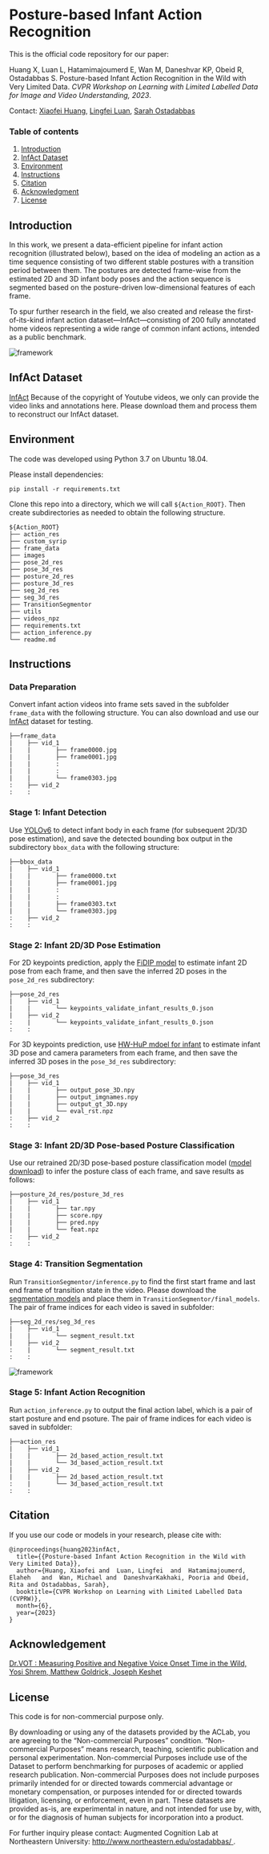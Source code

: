 # Posture-based Infant Action Recognition

This is the official code repository for our paper:

Huang X, Luan L, Hatamimajoumerd E, Wan M, Daneshvar KP, Obeid R, Ostadabbas S. Posture-based Infant Action Recognition in the Wild with Very Limited Data. *CVPR Workshop on Learning with Limited Labelled Data for Image and Video Understanding, 2023*.


Contact: [Xiaofei Huang](xhuang@ece.neu.edu), [Lingfei Luan](lluan@bgsu.edu), [Sarah Ostadabbas](ostadabbas@ece.neu.edu)


### Table of contents
1. [Introduction](#introduction)
2. [InfAct Dataset](#infact)
3. [Environment](#environment)
4. [Instructions](#instructions)
5. [Citation](#citation)
6. [Acknowledgment](#acknowledgement)
7. [License](#license)

## Introduction
<a name="introduction"></a>
In this work, we present a data-efficient pipeline for infant action recognition (illustrated below), based on the idea of modeling an action as a time sequence consisting of two different stable postures with a transition period between them. The postures are detected frame-wise from the estimated 2D and 3D infant body poses and the action sequence is segmented based on the posture-driven low-dimensional features of each frame.

To spur further research in the field, we also created and release the first-of-its-kind infant action dataset—InfAct—consisting of 200 fully annotated home videos representing a wide range of common infant actions, intended as a public benchmark.

![framework](images/action_pipeline.png)

## InfAct Dataset
[InfAct](https://coe.northeastern.edu/Research/AClab/InfAct/InfAct.zip)
Because of the copyright of Youtube videos, we only can provide the video links and annotations here. Please download them and process them to reconstruct our InfAct dataset. 


## Environment
<a name="environment"></a>
The code was developed using Python 3.7 on Ubuntu 18.04.

Please install dependencies:
   ```
   pip install -r requirements.txt
   ```

Clone this repo into a directory, which we will call ``${Action_ROOT}``. Then create subdirectories as needed to obtain the following structure.
   ```
   ${Action_ROOT}
   ├── action_res
   ├── custom_syrip
   ├── frame_data
   ├── images
   ├── pose_2d_res
   ├── pose_3d_res
   ├── posture_2d_res
   ├── posture_3d_res
   ├── seg_2d_res
   ├── seg_3d_res
   ├── TransitionSegmentor
   ├── utils
   ├── videos_npz
   ├── requirements.txt
   ├── action_inference.py
   └── readme.md

   ```

## Instructions
<a name="instructions"></a>
### Data Preparation
Convert infant action videos into frame sets saved in the subfolder `frame_data` with the following structure. You can also download and use our [InfAct](#infact) dataset for testing.
   ```
   ├──frame_data
   |    ├── vid_1
   |    |       ├── frame0000.jpg
   |    |       ├── frame0001.jpg
   |    |       :
   |    |       :
   |    |       └── frame0303.jpg
   :    ├── vid_2
   :    :  
   ```  
### Stage 1: Infant Detection
Use [YOLOv6](https://github.com/meituan/YOLOv6) to detect infant body in each frame (for subsequent 2D/3D pose estimation), and save the detected bounding box output in the subdirectory `bbox_data` with the following structure:
   ```
   ├──bbox_data
   |    ├── vid_1
   |    |       ├── frame0000.txt
   |    |       ├── frame0001.jpg
   |    |       :
   |    |       :
   |    |       ├── frame0303.txt
   |    |       └── frame0303.jpg
   :    ├── vid_2
   :    :  
   ```   
### Stage 2: Infant 2D/3D Pose Estimation
For 2D keypoints prediction, apply the [FiDIP model](https://arxiv.org/abs/2010.06100) to estimate infant 2D pose from each frame, and then save the inferred 2D poses in the `pose_2d_res` subdirectory:  
   ```
   ├──pose_2d_res
   |    ├── vid_1
   |    |       └── keypoints_validate_infant_results_0.json
   |    ├── vid_2
   :    |       └── keypoints_validate_infant_results_0.json
   :    : 
   ```   
For 3D keypoints prediction, use [HW-HuP mdoel for infant](https://arxiv.org/abs/2105.10996) to estimate infant 3D pose and camera parameters from each frame, and then save the inferred 3D poses  in the `pose_3d_res` subdirectory:
   ```
   ├──pose_3d_res
   |    ├── vid_1
   |    |       ├── output_pose_3D.npy
   |    |       ├── output_imgnames.npy
   |    |       ├── output_gt_3D.npy
   |    |       └── eval_rst.npz
   :    ├── vid_2
   :    :  
   ```   
### Stage 3: Infant 2D/3D Pose-based Posture Classification
Use our retrained 2D/3D pose-based posture classification model ([model download](https://drive.google.com/drive/folders/1X_d_Rle9aDeyCNECaH8Wu1N2IHdF9gAJ?usp=share_link)) to infer the posture class of each frame, and save results as follows: 
   ```
   ├──posture_2d_res/posture_3d_res
   |    ├── vid_1
   |    |       ├── tar.npy
   |    |       ├── score.npy
   |    |       ├── pred.npy
   |    |       └── feat.npz
   :    ├── vid_2
   :    :  
   ```   
### Stage 4: Transition Segmentation
Run `TransitionSegmentor/inference.py` to find the first start frame and last end frame of transition state in the video. Please download the [segmentation models](https://drive.google.com/drive/folders/1ZuwZ8sqY5w-27N3EcWqtPamztP00diCz?usp=share_link) and place them in `TransitionSegmentor/final_models`.
The pair of frame indices for each video is saved in subfolder:
   ```
   ├──seg_2d_res/seg_3d_res
   |    ├── vid_1
   |    |       └── segment_result.txt
   |    ├── vid_2
   :    |       └── segment_result.txt
   :    : 
   ```   
![framework](images/sig_gallery.png)
### Stage 5: Infant Action Recognition  
Run `action_inference.py` to output the final action label, which is a pair of start posture and end psoture. The pair of frame indices for each video is saved in subfolder:
   ```
   ├──action_res
   |    ├── vid_1
   |    |       ├── 2d_based_action_result.txt
   |    |       └── 3d_based_action_result.txt
   |    ├── vid_2
   |    |       ├── 2d_based_action_result.txt
   :    |       └── 3d_based_action_result.txt
   :    :
   ```   

## Citation
<a name="citation"></a>

If you use our code or models in your research, please cite with:
```
@inproceedings{huang2023infAct,
  title={{Posture-based Infant Action Recognition in the Wild with Very Limited Data}},
  author={Huang, Xiaofei and  Luan, Lingfei  and  Hatamimajoumerd, Elaheh   and  Wan, Michael and  DaneshvarKakhaki, Pooria and Obeid, Rita and Ostadabbas, Sarah},
  booktitle={CVPR Workshop on Learning with Limited Labelled Data (CVPRW)},
  month={6},
  year={2023}
}
```

## Acknowledgement
<a name="acknowledgement"></a>
[Dr.VOT : Measuring Positive and Negative Voice Onset Time in the Wild, Yosi Shrem, Matthew Goldrick, Joseph Keshet](https://github.com/MLSpeech/Dr.VOT)


## License 
<a name="license"></a>
This code is for non-commercial purpose only. 

By downloading or using any of the datasets provided by the ACLab, you are agreeing to the “Non-commercial Purposes” condition. “Non-commercial Purposes” means research, teaching, scientific publication and personal experimentation. Non-commercial Purposes include use of the Dataset to perform benchmarking for purposes of academic or applied research publication. Non-commercial Purposes does not include purposes primarily intended for or directed towards commercial advantage or monetary compensation, or purposes intended for or directed towards litigation, licensing, or enforcement, even in part. These datasets are provided as-is, are experimental in nature, and not intended for use by, with, or for the diagnosis of human subjects for incorporation into a product.

For further inquiry please contact: Augmented Cognition Lab at Northeastern University: [http://www.northeastern.edu/ostadabbas/ 
](http://www.northeastern.edu/ostadabbas/).




